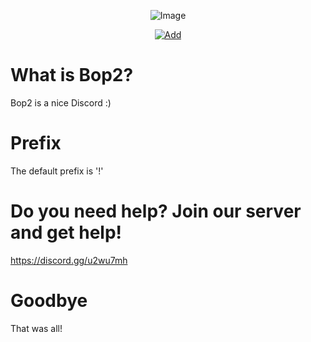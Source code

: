<p align="center">
<img src="https://i.imgur.com/T1Tm0bJ.png" alt="Image" /></a>
</p><p align="center"><a href="https://discordapp.com/api/oauth2/authorize?client_id=455290115825074176&permissions=8&scope=bot"><img src="https://i.imgur.com/Oxcs3ei.png" alt="Add" /></a>
</p>

# What is Bop2?
Bop2 is a nice Discord :)

# Prefix
The default prefix is '!'

# Do you need help? Join our server and get help!
https://discord.gg/u2wu7mh

# Goodbye
That was all!
